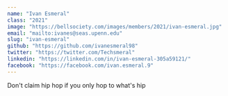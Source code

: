 ```yaml
---
name: "Ivan Esmeral"
class: "2021"
image: "https://bellsociety.com/images/members/2021/ivan-esmeral.jpg"
email: "mailto:ivanes@seas.upenn.edu"
slug: "ivan-esmeral"
github: "https://github.com/ivanesmeral98"
twitter: "https://twitter.com/Techsmeral"
linkedin: "https://linkedin.com/in/ivan-esmeral-305a59121/"
facebook: "https://facebook.com/ivan.esmeral.9"
---
```

Don't claim hip hop if you only hop to what's hip